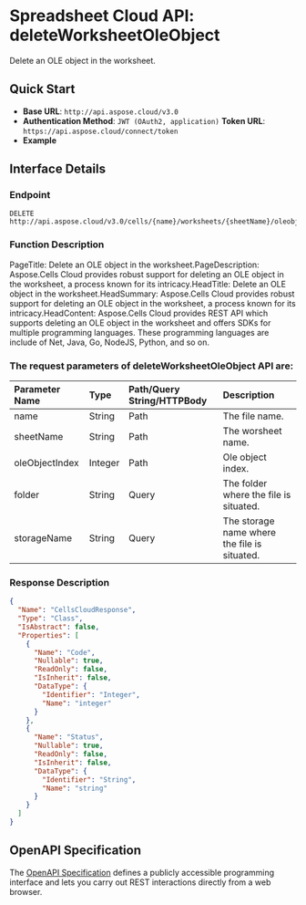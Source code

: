 # **Spreadsheet Cloud API: deleteWorksheetOleObject**

Delete an OLE object in the worksheet. 


## **Quick Start**

- **Base URL**: `http://api.aspose.cloud/v3.0`
- **Authentication Method**: `JWT (OAuth2, application)`  **Token URL**: `https://api.aspose.cloud/connect/token`
- **Example** 

## **Interface Details**

### **Endpoint** 

```
DELETE http://api.aspose.cloud/v3.0/cells/{name}/worksheets/{sheetName}/oleobjects/{oleObjectIndex}
```
### **Function Description**
PageTitle: Delete an OLE object in the worksheet.PageDescription: Aspose.Cells Cloud provides robust support for deleting an OLE object in the worksheet, a process known for its intricacy.HeadTitle: Delete an OLE object in the worksheet.HeadSummary: Aspose.Cells Cloud provides robust support for deleting an OLE object in the worksheet, a process known for its intricacy.HeadContent: Aspose.Cells Cloud provides REST API which supports deleting an OLE object in the worksheet and offers SDKs for multiple programming languages. These programming languages are include of Net, Java, Go, NodeJS, Python, and so on.

### The request parameters of **deleteWorksheetOleObject** API are: 

| Parameter Name | Type | Path/Query String/HTTPBody | Description | 
| :- | :- | :- |:- | 
|name|String|Path|The file name.|
|sheetName|String|Path|The worsheet name.|
|oleObjectIndex|Integer|Path|Ole object index.|
|folder|String|Query|The folder where the file is situated.|
|storageName|String|Query|The storage name where the file is situated.|

### **Response Description**
```json
{
  "Name": "CellsCloudResponse",
  "Type": "Class",
  "IsAbstract": false,
  "Properties": [
    {
      "Name": "Code",
      "Nullable": true,
      "ReadOnly": false,
      "IsInherit": false,
      "DataType": {
        "Identifier": "Integer",
        "Name": "integer"
      }
    },
    {
      "Name": "Status",
      "Nullable": true,
      "ReadOnly": false,
      "IsInherit": false,
      "DataType": {
        "Identifier": "String",
        "Name": "string"
      }
    }
  ]
}
```


## OpenAPI Specification

The [OpenAPI Specification](https://reference.aspose.cloud/cells/#/OleObjectsController/DeleteWorksheetOleObject) defines a publicly accessible programming interface and lets you carry out REST interactions directly from a web browser.
